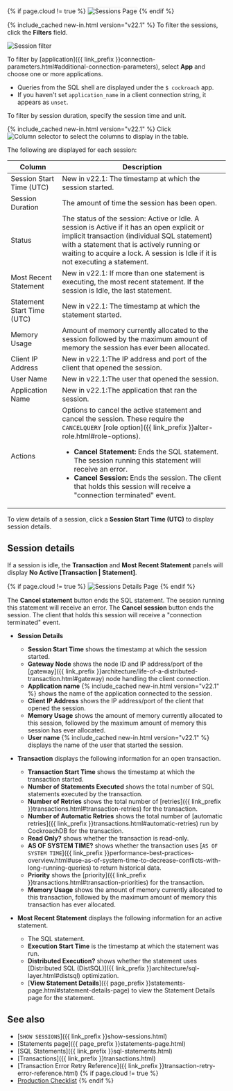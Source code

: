{% if page.cloud != true %}
<img src="{{ 'images/v22.1/ui-sessions-page.png' | relative_url }}" alt="Sessions Page" style="border:1px solid #eee;max-width:100%" />
{% endif %}

{% include_cached new-in.html version="v22.1" %} To filter the sessions, click the **Filters** field.

<img src="{{ 'images/v22.1/ui-session-filter.png' | relative_url }}" alt="Session filter" />

To filter by [application]({{ link_prefix }}connection-parameters.html#additional-connection-parameters), select **App** and choose one or more applications.

- Queries from the SQL shell are displayed under the `$ cockroach` app.
- If you haven't set `application_name` in a client connection string, it appears as `unset`.

To filter by session duration, specify the session time and unit.

{% include_cached new-in.html version="v22.1" %} Click <img src="{{ 'images/common/ui-columns-button.png' | relative_url }}" alt="Column selector" /> to select the columns to display in the table.

The following are displayed for each session:

Column | Description
--------- | -----------
Session Start Time (UTC) | <span class="version-tag">New in v22.1:</span> The timestamp at which the session started.
Session Duration | The amount of time the session has been open.
Status  | The status of the session: Active or Idle. A session is Active if it has an open explicit or implicit transaction (individual SQL statement) with a statement that is actively running or waiting to acquire a lock. A session is Idle if it is not executing a statement.
Most Recent Statement | <span class="version-tag">New in v22.1:</span> If more than one statement is executing, the most recent statement. If the session is Idle, the last statement.
Statement Start Time (UTC) | <span class="version-tag">New in v22.1:</span> The timestamp at which the statement started.
Memory Usage | Amount of memory currently allocated to the session followed by the maximum amount of memory the session has ever been allocated.
Client IP Address | <span class="version-tag">New in v22.1:</span>The IP address and port of the client that opened the session.
User Name | <span class="version-tag">New in v22.1:</span>The user that opened the session.
Application Name | <span class="version-tag">New in v22.1:</span>The application that ran the session.
Actions | Options to cancel the active statement and cancel the session. These require the `CANCELQUERY` [role option]({{ link_prefix }}alter-role.html#role-options).<ul><li>**Cancel Statement:** Ends the SQL statement. The session running this statement will receive an error. </li> <li>**Cancel Session:** Ends the session. The client that holds this session will receive a "connection terminated" event.</li></ul>

To view details of a session, click a **Session Start Time (UTC)** to display session details.

## Session details

If a session is idle, the **Transaction** and **Most Recent Statement** panels will display **No Active [Transaction | Statement]**.

{% if page.cloud != true %}
<img src="{{ 'images/v22.1/ui-sessions-details-page.png' | relative_url }}" alt="Sessions Details Page" style="border:1px solid #eee;max-width:100%" />
{% endif %}

The **Cancel statement** button ends the SQL statement. The session running this statement will receive an error.
The **Cancel session** button ends the session. The client that holds this session will receive a "connection terminated" event.

- **Session Details**
  - **Session Start Time** shows the timestamp at which the session started.
  - **Gateway Node** <a name="session-details-gateway-node"></a> shows the node ID and IP address/port of the [gateway]({{ link_prefix }}architecture/life-of-a-distributed-transaction.html#gateway) node handling the client connection.
  - **Application name** {% include_cached new-in.html version="v22.1" %} shows the name of the application connected to the session.
  - **Client IP Address** shows the IP address/port of the client that opened the session.
  - **Memory Usage** shows the amount of memory currently allocated to this session, followed by the maximum amount of memory this session has ever allocated.
  - **User name** {% include_cached new-in.html version="v22.1" %} displays the name of the user that started the session.

- **Transaction** displays the following information for an open transaction.
  - **Transaction Start Time** shows the timestamp at which the transaction started.
  - **Number of Statements Executed** shows the total number of SQL statements executed by the transaction.
  - **Number of Retries** shows the total number of [retries]({{ link_prefix }}transactions.html#transaction-retries) for the transaction.
  - **Number of Automatic Retries** shows the total number of [automatic retries]({{ link_prefix }}transactions.html#automatic-retries) run by CockroachDB for the transaction.
  - **Read Only?** shows whether the transaction is read-only.
  - **AS OF SYSTEM TIME?** shows whether the transaction uses [`AS OF SYSTEM TIME`]({{ link_prefix }}performance-best-practices-overview.html#use-as-of-system-time-to-decrease-conflicts-with-long-running-queries) to return historical data.
  - **Priority** shows the [priority]({{ link_prefix }}transactions.html#transaction-priorities) for the transaction.
  - **Memory Usage** shows the amount of memory currently allocated to this transaction, followed by the maximum amount of memory this transaction has ever allocated.

- **Most Recent Statement** displays the following information for an active statement.
  - The SQL statement.
  - **Execution Start Time** is the timestamp at which the statement was run.
  - **Distributed Execution?** shows whether the statement uses [Distributed SQL (DistSQL)]({{ link_prefix }}architecture/sql-layer.html#distsql) optimization.
  - [**View Statement Details**]({{ page_prefix }}statements-page.html#statement-details-page) to view the Statement Details page for the statement.

## See also

- [`SHOW SESSIONS`]({{ link_prefix }}show-sessions.html)
- [Statements page]({{ page_prefix }}statements-page.html)
- [SQL Statements]({{ link_prefix }}sql-statements.html)
- [Transactions]({{ link_prefix }}transactions.html)
- [Transaction Error Retry Reference]({{ link_prefix }}transaction-retry-error-reference.html)
{% if page.cloud != true %}
- [Production Checklist](recommended-production-settings.html#hardware)
{% endif %}
